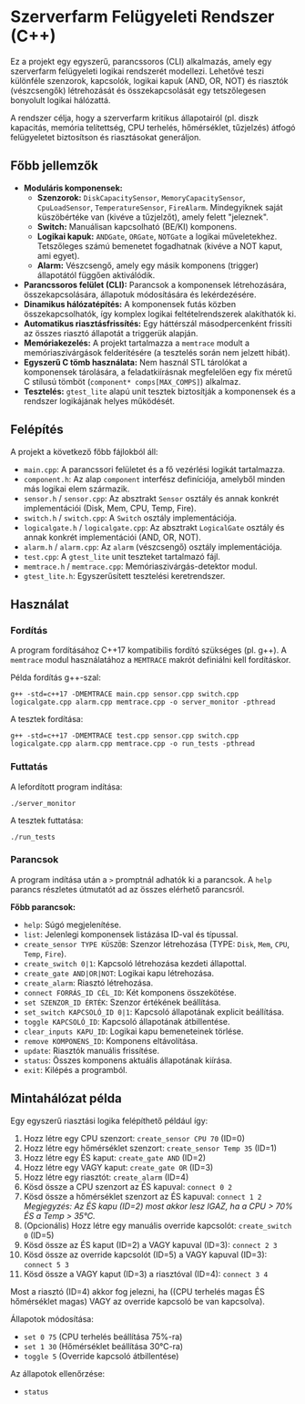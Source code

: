 # Szerverfarm Felügyeleti Rendszer (C++)

Ez a projekt egy egyszerű, parancssoros (CLI) alkalmazás, amely egy szerverfarm felügyeleti logikai rendszerét modellezi. Lehetővé teszi különféle szenzorok, kapcsolók, logikai kapuk (AND, OR, NOT) és riasztók (vészcsengők) létrehozását és összekapcsolását egy tetszőlegesen bonyolult logikai hálózattá.

A rendszer célja, hogy a szerverfarm kritikus állapotairól (pl. diszk kapacitás, memória telítettség, CPU terhelés, hőmérséklet, tűzjelzés) átfogó felügyeletet biztosítson és riasztásokat generáljon.

## Főbb jellemzők

*   **Moduláris komponensek:**
    *   **Szenzorok:** `DiskCapacitySensor`, `MemoryCapacitySensor`, `CpuLoadSensor`, `TemperatureSensor`, `FireAlarm`. Mindegyiknek saját küszöbértéke van (kivéve a tűzjelzőt), amely felett "jeleznek".
    *   **Switch:** Manuálisan kapcsolható (BE/KI) komponens.
    *   **Logikai kapuk:** `ANDGate`, `ORGate`, `NOTGate` a logikai műveletekhez. Tetszőleges számú bemenetet fogadhatnak (kivéve a NOT kaput, ami egyet).
    *   **Alarm:** Vészcsengő, amely egy másik komponens (trigger) állapotától függően aktiválódik.
*   **Parancssoros felület (CLI):** Parancsok a komponensek létrehozására, összekapcsolására, állapotuk módosítására és lekérdezésére.
*   **Dinamikus hálózatépítés:** A komponensek futás közben összekapcsolhatók, így komplex logikai feltételrendszerek alakíthatók ki.
*   **Automatikus riasztásfrissítés:** Egy háttérszál másodpercenként frissíti az összes riasztó állapotát a triggerük alapján.
*   **Memóriakezelés:** A projekt tartalmazza a `memtrace` modult a memóriaszivárgások felderítésére (a tesztelés során nem jelzett hibát).
*   **Egyszerű C tömb használata:** Nem használ STL tárolókat a komponensek tárolására, a feladatkiírásnak megfelelően egy fix méretű C stílusú tömböt (`component* comps[MAX_COMPS]`) alkalmaz.
*   **Tesztelés:** `gtest_lite` alapú unit tesztek biztosítják a komponensek és a rendszer logikájának helyes működését.

## Felépítés

A projekt a következő főbb fájlokból áll:

*   `main.cpp`: A parancssori felületet és a fő vezérlési logikát tartalmazza.
*   `component.h`: Az alap `component` interfész definíciója, amelyből minden más logikai elem származik.
*   `sensor.h` / `sensor.cpp`: Az absztrakt `Sensor` osztály és annak konkrét implementációi (Disk, Mem, CPU, Temp, Fire).
*   `switch.h` / `switch.cpp`: A `Switch` osztály implementációja.
*   `logicalgate.h` / `logicalgate.cpp`: Az absztrakt `LogicalGate` osztály és annak konkrét implementációi (AND, OR, NOT).
*   `alarm.h` / `alarm.cpp`: Az `alarm` (vészcsengő) osztály implementációja.
*   `test.cpp`: A `gtest_lite` unit teszteket tartalmazó fájl.
*   `memtrace.h` / `memtrace.cpp`: Memóriaszivárgás-detektor modul.
*   `gtest_lite.h`: Egyszerűsített tesztelési keretrendszer.

## Használat

### Fordítás

A program fordításához C++17 kompatibilis fordító szükséges (pl. g++). A `memtrace` modul használatához a `MEMTRACE` makrót definiálni kell fordításkor.

Példa fordítás g++-szal:
```
g++ -std=c++17 -DMEMTRACE main.cpp sensor.cpp switch.cpp logicalgate.cpp alarm.cpp memtrace.cpp -o server_monitor -pthread
```
A tesztek fordítása:
```
g++ -std=c++17 -DMEMTRACE test.cpp sensor.cpp switch.cpp logicalgate.cpp alarm.cpp memtrace.cpp -o run_tests -pthread
```

### Futtatás

A lefordított program indítása:
```
./server_monitor
```
A tesztek futtatása:
```
./run_tests
```

### Parancsok

A program indítása után a `>` promptnál adhatók ki a parancsok. A `help` parancs részletes útmutatót ad az összes elérhető parancsról.

**Főbb parancsok:**

*   `help`: Súgó megjelenítése.
*   `list`: Jelenlegi komponensek listázása ID-val és típussal.
*   `create_sensor TYPE KÜSZÖB`: Szenzor létrehozása (TYPE: `Disk`, `Mem`, `CPU`, `Temp`, `Fire`).
*   `create_switch 0|1`: Kapcsoló létrehozása kezdeti állapottal.
*   `create_gate AND|OR|NOT`: Logikai kapu létrehozása.
*   `create_alarm`: Riasztó létrehozása.
*   `connect FORRÁS_ID CÉL_ID`: Két komponens összekötése.
*   `set SZENZOR_ID ÉRTÉK`: Szenzor értékének beállítása.
*   `set_switch KAPCSOLÓ_ID 0|1`: Kapcsoló állapotának explicit beállítása.
*   `toggle KAPCSOLÓ_ID`: Kapcsoló állapotának átbillentése.
*   `clear_inputs KAPU_ID`: Logikai kapu bemeneteinek törlése.
*   `remove KOMPONENS_ID`: Komponens eltávolítása.
*   `update`: Riasztók manuális frissítése.
*   `status`: Összes komponens aktuális állapotának kiírása.
*   `exit`: Kilépés a programból.

## Mintahálózat példa

Egy egyszerű riasztási logika felépíthető például így:
1.  Hozz létre egy CPU szenzort: `create_sensor CPU 70` (ID=0)
2.  Hozz létre egy hőmérséklet szenzort: `create_sensor Temp 35` (ID=1)
3.  Hozz létre egy ÉS kaput: `create_gate AND` (ID=2)
4.  Hozz létre egy VAGY kaput: `create_gate OR` (ID=3)
5.  Hozz létre egy riasztót: `create_alarm` (ID=4)
6.  Kösd össze a CPU szenzort az ÉS kapuval: `connect 0 2`
7.  Kösd össze a hőmérséklet szenzort az ÉS kapuval: `connect 1 2`
    *Megjegyzés: Az ÉS kapu (ID=2) most akkor lesz IGAZ, ha a CPU > 70% ÉS a Temp > 35°C.*
8.  (Opcionális) Hozz létre egy manuális override kapcsolót: `create_switch 0` (ID=5)
9.  Kösd össze az ÉS kaput (ID=2) a VAGY kapuval (ID=3): `connect 2 3`
10. Kösd össze az override kapcsolót (ID=5) a VAGY kapuval (ID=3): `connect 5 3`
11. Kösd össze a VAGY kaput (ID=3) a riasztóval (ID=4): `connect 3 4`

Most a riasztó (ID=4) akkor fog jelezni, ha ((CPU terhelés magas ÉS hőmérséklet magas) VAGY az override kapcsoló be van kapcsolva).

Állapotok módosítása:
*   `set 0 75` (CPU terhelés beállítása 75%-ra)
*   `set 1 30` (Hőmérséklet beállítása 30°C-ra)
*   `toggle 5` (Override kapcsoló átbillentése)

Az állapotok ellenőrzése:
*   `status`